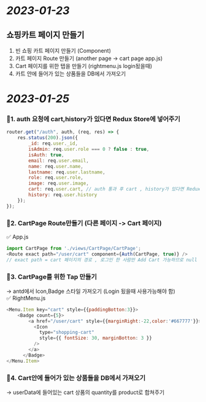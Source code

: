 # _2023-01-23_
## 쇼핑카트 페이지 만들기
1. 빈 쇼핑 카트 페이지 만들기  (Component)
2. 카트 페이지 Route 만들기 (another page -> cart page app.js)
3. Cart 페이지를 위한 탭을 만들기 (rightmenu.js login됬을때)
4. 카트 안에 들어가 있는 상품들을 DB에서 가져오기
# _2023-01-25_
### 📌1. auth 요청에 cart,history가 있다면 Redux Store에 넣어주기
```JavaScript
router.get("/auth", auth, (req, res) => {
    res.status(200).json({
        _id: req.user._id,
        isAdmin: req.user.role === 0 ? false : true,
        isAuth: true,
        email: req.user.email,
        name: req.user.name,
        lastname: req.user.lastname,
        role: req.user.role,
        image: req.user.image,
        cart: req.user.cart, // auth 통과 후 cart , history가 있다면 Redux Store에 넣어줌
        history: req.user.history
    });
});
```
### 📌2. CartPage Route만들기 (다른 페이지 -> Cart 페이지)
✅ App.js
```JavaScript
import CartPage from './views/CartPage/CartPage'; 
<Route exact path="/user/cart" component={Auth(CartPage, true)} />
// exact path = cart 페이지의 경로 , 로그인 한 사람만 Add Cart 가능하므로 null -> true
```
### 📌3. CartPage를 위한 Tap 만들기
-> antd에서 Icon,Badge 스타일 가져오기 (Login 됬을때 사용가능해야 함)  
✅ RightMenu.js
```JavaScript
<Menu.Item key="cart" style={{paddingBotton:3}}>
    <Badge count={5}>
        <a href="/user/cart" style={{marginRight:-22,color:'#667777'}}>
          <Icon
            type="shopping-cart"
            style={{ fontSize: 30, marginBotton: 3 }}
          />
        </a>
      </Badge>
</Menu.Item>
```
### 📌4. Cart안에 들어가 있는 상품들을 DB에서 가져오기
-> userData에 들어있는 cart 상품의 quantity를 product로 합쳐주기